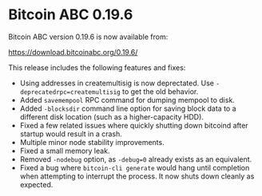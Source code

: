 Bitcoin ABC 0.19.6
==================

Bitcoin ABC version 0.19.6 is now available from:

  <https://download.bitcoinabc.org/0.19.6/>

This release includes the following features and fixes:

- Using addresses in createmultisig is now deprectated. Use `-deprecatedrpc=createmultisig` to get the old behavior.
- Added `savemempool` RPC command for dumping mempool to disk.
- Added `-blocksdir` command line option for saving block data to a different disk location (such as a higher-capacity HDD).
- Fixed a few related issues where quickly shutting down bitcoind after startup would result in a crash.
- Multiple minor node stability improvements.
- Fixed a small memory leak.
- Removed `-nodebug` option, as `-debug=0` already exists as an equivalent.
- Fixed a bug where `bitcoin-cli generate` would hang until completion when attempting to interrupt the process.
  It now shuts down cleanly as expected.
